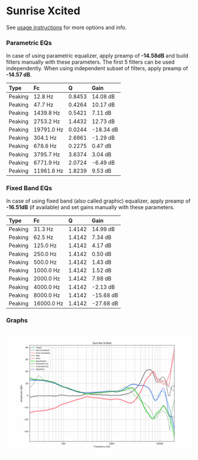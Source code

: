 # Sunrise Xcited
See [usage instructions](https://github.com/jaakkopasanen/AutoEq#usage) for more options and info.

### Parametric EQs
In case of using parametric equalizer, apply preamp of **-14.58dB** and build filters manually
with these parameters. The first 5 filters can be used independently.
When using independent subset of filters, apply preamp of **-14.57 dB**.

| Type    | Fc         |      Q | Gain      |
|:--------|:-----------|:-------|:----------|
| Peaking | 12.8 Hz    | 0.8453 | 14.08 dB  |
| Peaking | 47.7 Hz    | 0.4264 | 10.17 dB  |
| Peaking | 1439.8 Hz  | 0.5421 | 7.11 dB   |
| Peaking | 2753.2 Hz  | 1.4432 | 12.73 dB  |
| Peaking | 19791.0 Hz | 0.0244 | -18.34 dB |
| Peaking | 304.1 Hz   | 2.6961 | -1.29 dB  |
| Peaking | 678.6 Hz   | 0.2275 | 0.47 dB   |
| Peaking | 3795.7 Hz  | 3.6374 | 3.04 dB   |
| Peaking | 6771.9 Hz  | 2.0724 | -6.49 dB  |
| Peaking | 11961.6 Hz | 1.8239 | 9.53 dB   |

### Fixed Band EQs
In case of using fixed band (also called graphic) equalizer, apply preamp of **-16.51dB**
(if available) and set gains manually with these parameters.

| Type    | Fc         |      Q | Gain      |
|:--------|:-----------|:-------|:----------|
| Peaking | 31.3 Hz    | 1.4142 | 14.99 dB  |
| Peaking | 62.5 Hz    | 1.4142 | 7.34 dB   |
| Peaking | 125.0 Hz   | 1.4142 | 4.17 dB   |
| Peaking | 250.0 Hz   | 1.4142 | 0.50 dB   |
| Peaking | 500.0 Hz   | 1.4142 | 1.43 dB   |
| Peaking | 1000.0 Hz  | 1.4142 | 1.52 dB   |
| Peaking | 2000.0 Hz  | 1.4142 | 7.98 dB   |
| Peaking | 4000.0 Hz  | 1.4142 | -2.13 dB  |
| Peaking | 8000.0 Hz  | 1.4142 | -15.68 dB |
| Peaking | 16000.0 Hz | 1.4142 | -27.68 dB |

### Graphs
![](./Sunrise%20Xcited.png)